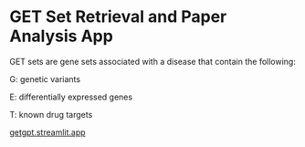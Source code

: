 # GET Set Retrieval and Paper Analysis App
GET sets are gene sets associated with a disease that contain the following:

G: genetic variants

E: differentially expressed genes

T: known drug targets

[getgpt.streamlit.app
](https://getgpt.streamlit.app)
